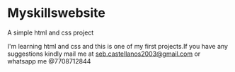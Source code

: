 # Myskillswebsite
A simple html and css project


I'm learning html and css and this is one of my first projects.If you have any suggestions kindly mail me at seb.castellanos2003@gmail.com or whatsapp me @7708712844
